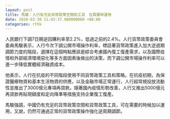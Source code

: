 ```yaml
---
layout: post
title: 馬駿：人行有充足貨幣政策空間和工具　在需要時運用
date: 2020-03-30 11:43:37.000000000 +08:00
categories: rthk
---
```


人民銀行下調7日期逆回購利率至2.2%，低過之前的2.4%。人行貨幣政策委員會委員馬駿表示，人行今次下調公開市場操作利率，標誌著貨幣政策進入加大逆週期調節力度的階段，選擇在這個時點應該是綜合考慮國內復工復產需求，以及國際疫情和外部經濟環境惡化等多方面因素後做出的決策，而下調公開市場操作利率可以進一步降低實體經濟融資成本。

他表示，人行在抗疫的不同階段使用不同貨幣政策工具和策略。在抗疫初期，為保證醫療物資和基本生活物資的供應，以及金融市場正常運行，人行超常規投放流動性並推出了3000億元專項再貸款。隨著國內疫情形勢改善，人行又推出5000億元再貸款再貼現額度和定向降準等措施支持企業復工復產。

馬駿強調，中國仍有充足的貨幣政策空間和貨幣政策工具，可在需要的時候加以運用，又說，仍然可通過正常的貨幣政策操作強化逆周期調節。
